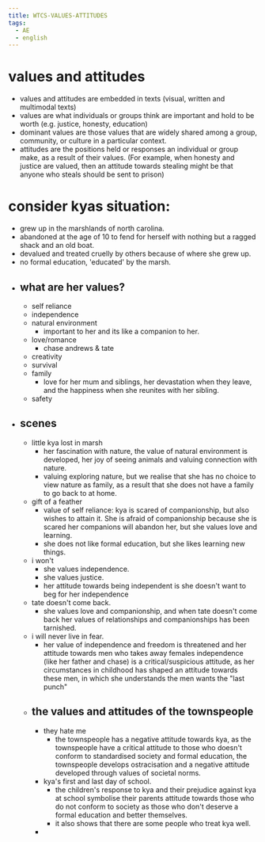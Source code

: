 ```yaml
---
title: WTCS-VALUES-ATTITUDES
tags:
  - AE
  - english
---
```


# values and attitudes

- values and attitudes are embedded in texts (visual, written and multimodal texts)
- values are what individuals or groups think are important and hold to be worth (e.g. justice, honesty, education)
- dominant values are those values that are widely shared among a group, community, or culture in a particular context.
- attitudes are the positions held or responses an individual or group make, as a result of their values. (For example, when honesty and justice are valued, then an attitude towards stealing might be that anyone who steals should be sent to prison)

# consider kyas situation:

- grew up in the marshlands of north carolina.
- abandoned at the age of 10 to fend for herself with nothing but a ragged shack and an old boat.
- devalued and treated cruelly by others because of where she grew up.
- no formal education, 'educated' by the marsh.
- ## what are her values?
  - self reliance
  - independence
  - natural environment
    - important to her and its like a companion to her.
  - love/romance
    - chase andrews & tate
  - creativity
  - survival
  - family
    - love for her mum and siblings, her devastation when they leave, and the happiness when she reunites with her sibling.
  - safety
- ## scenes
  - little kya lost in marsh
    - her fascination with nature, the value of natural environment is developed, her joy of seeing animals and valuing connection with nature.
    - valuing exploring nature, but we realise that she has no choice to view nature as family, as a result that she does not have a family to go back to at home.
  - gift of a feather
    - value of self reliance: kya is scared of companionship, but also wishes to attain it. She is afraid of companionship because she is scared her companions will abandon her, but she values love and learning.
    - she does not like formal education, but she likes learning new things.
  - i won't
    - she values independence.
    - she values justice.
    - her attitude towards being independent is she doesn't want to beg for her independence
  - tate doesn't come back.
    - she values love and companionship, and when tate doesn't come back her values of relationships and companionships has been tarnished.
  - i will never live in fear.
    - her value of independence and freedom is threatened and her attitude towards men who takes away females independence (like her father and chase) is a critical/suspicious attitude, as her circumstances in childhood has shaped an attitude towards these men, in which she understands the men wants the "last punch"
  - ## the values and attitudes of the townspeople
    - they hate me
      - the townspeople has a negative attitude towards kya, as the townspeople have a critical attitude to those who doesn't conform to standardised society and formal education, the townspeople develops ostracisation and a negative attitude developed through values of societal norms.
    - kya's first and last day of school.
      - the children's response to kya and their prejudice against kya at school symbolise their parents attitude towards those who do not conform to society as those who don't deserve a formal education and better themselves.
      - it also shows that there are some people who treat kya well.
    -
